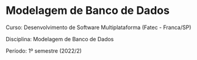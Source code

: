 # Modelagem de Banco de Dados

Curso: Desenvolvimento de Software Multiplataforma (Fatec - Franca/SP)

Disciplina: Modelagem de Banco de Dados

Período: 1º semestre (2022/2)